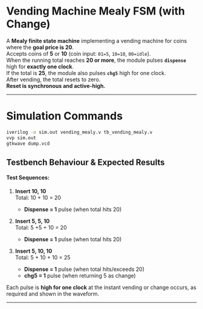 # Vending Machine Mealy FSM (with Change)

A **Mealy finite state machine** implementing a vending machine for coins where the **goal price is 20**.  
Accepts coins of **5** or **10** (coin input: `01=5`, `10=10`, `00=idle`).  
When the running total reaches **20 or more**, the module pulses **`dispense`** high for **exactly one clock**.  
If the total is **25**, the module also pulses **`chg5`** high for one clock.  
After vending, the total resets to zero.  
**Reset is synchronous and active-high.**

---

# Simulation Commands
```bash
iverilog -o sim.out vending_mealy.v tb_vending_mealy.v
vvp sim.out
gtkwave dump.vcd
```

## Testbench Behaviour & Expected Results

#### Test Sequences:

1. **Insert 10, 10**  
    Total: 10 + 10 = 20  
    - **Dispense = 1** pulse (when total hits 20)

2. **Insert 5, 5, 10**  
    Total: 5 +5 + 10 = 20  
    - **Dispense = 1** pulse (when total hits 20)

3. **Insert 5, 10, 10**  
    Total: 5 + 10 + 10 = 25  
    - **Dispense = 1** pulse (when total hits/exceeds 20)
    - **chg5 = 1** pulse (when returning 5 as change)

Each pulse is **high for one clock** at the instant vending or change occurs, as required and shown in the waveform.

---